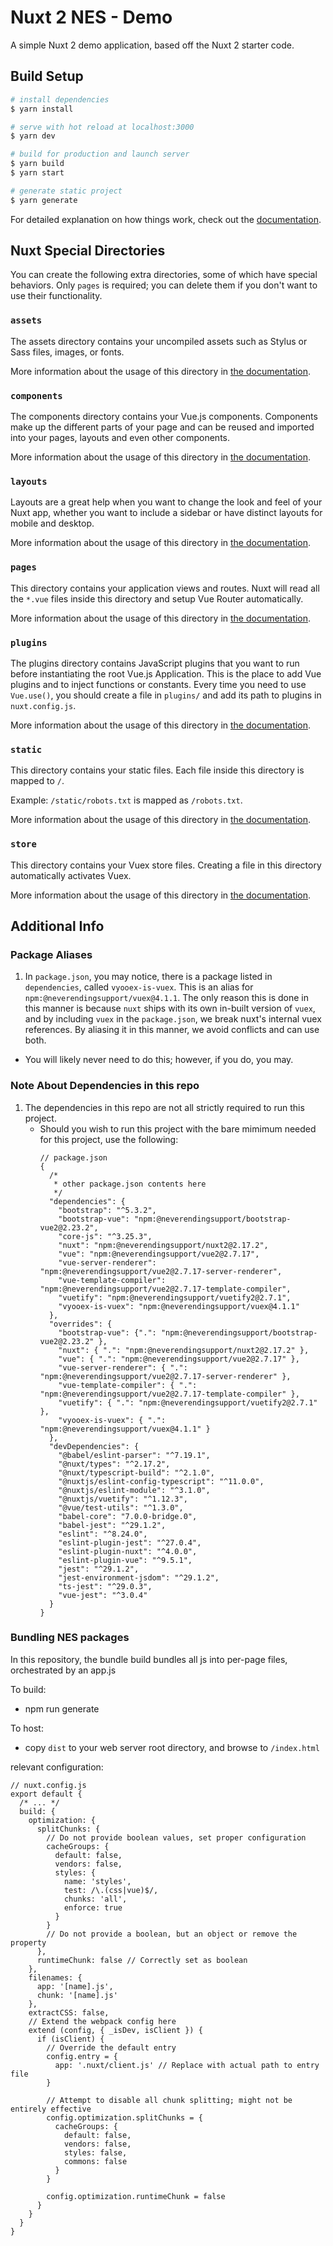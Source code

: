 # Nuxt 2 NES - Demo

A simple Nuxt 2 demo application, based off the Nuxt 2 starter code.




## Build Setup

```bash
# install dependencies
$ yarn install

# serve with hot reload at localhost:3000
$ yarn dev

# build for production and launch server
$ yarn build
$ yarn start

# generate static project
$ yarn generate
```

For detailed explanation on how things work, check out the [documentation](https://nuxtjs.org).

## Nuxt Special Directories

You can create the following extra directories, some of which have special behaviors. Only `pages` is required; you can delete them if you don't want to use their functionality.

### `assets`

The assets directory contains your uncompiled assets such as Stylus or Sass files, images, or fonts.

More information about the usage of this directory in [the documentation](https://nuxtjs.org/docs/2.x/directory-structure/assets).

### `components`

The components directory contains your Vue.js components. Components make up the different parts of your page and can be reused and imported into your pages, layouts and even other components.

More information about the usage of this directory in [the documentation](https://nuxtjs.org/docs/2.x/directory-structure/components).

### `layouts`

Layouts are a great help when you want to change the look and feel of your Nuxt app, whether you want to include a sidebar or have distinct layouts for mobile and desktop.

More information about the usage of this directory in [the documentation](https://nuxtjs.org/docs/2.x/directory-structure/layouts).


### `pages`

This directory contains your application views and routes. Nuxt will read all the `*.vue` files inside this directory and setup Vue Router automatically.

More information about the usage of this directory in [the documentation](https://nuxtjs.org/docs/2.x/get-started/routing).

### `plugins`

The plugins directory contains JavaScript plugins that you want to run before instantiating the root Vue.js Application. This is the place to add Vue plugins and to inject functions or constants. Every time you need to use `Vue.use()`, you should create a file in `plugins/` and add its path to plugins in `nuxt.config.js`.

More information about the usage of this directory in [the documentation](https://nuxtjs.org/docs/2.x/directory-structure/plugins).

### `static`

This directory contains your static files. Each file inside this directory is mapped to `/`.

Example: `/static/robots.txt` is mapped as `/robots.txt`.

More information about the usage of this directory in [the documentation](https://nuxtjs.org/docs/2.x/directory-structure/static).

### `store`

This directory contains your Vuex store files. Creating a file in this directory automatically activates Vuex.

More information about the usage of this directory in [the documentation](https://nuxtjs.org/docs/2.x/directory-structure/store).

## Additional Info

### Package Aliases

1. In `package.json`, you may notice, there is a package listed in `dependencies`, called `vyooex-is-vuex`. This is an alias for `npm:@neverendingsupport/vuex@4.1.1`. The only reason this is done in this manner is because `nuxt` ships with its own in-built version of `vuex`, and by including `vuex` in the `package.json`, we break nuxt's internal vuex references. By aliasing it in this manner, we avoid conflicts and can use both.
  - You will likely never need to do this; however, if you do, you may.

### Note About Dependencies in this repo

1. The dependencies in this repo are not all strictly required to run this project.
   - Should you wish to run this project with the bare mimimum needed for this project, use the following:
      ```
      // package.json
      {
        /*
         * other package.json contents here
         */
        "dependencies": {
          "bootstrap": "^5.3.2",
          "bootstrap-vue": "npm:@neverendingsupport/bootstrap-vue2@2.23.2",
          "core-js": "^3.25.3",
          "nuxt": "npm:@neverendingsupport/nuxt2@2.17.2",
          "vue": "npm:@neverendingsupport/vue2@2.7.17",
          "vue-server-renderer": "npm:@neverendingsupport/vue2@2.7.17-server-renderer",
          "vue-template-compiler": "npm:@neverendingsupport/vue2@2.7.17-template-compiler",
          "vuetify": "npm:@neverendingsupport/vuetify2@2.7.1",
          "vyooex-is-vuex": "npm:@neverendingsupport/vuex@4.1.1"
        },
        "overrides": {
          "bootstrap-vue": {".": "npm:@neverendingsupport/bootstrap-vue2@2.23.2" },
          "nuxt": { ".": "npm:@neverendingsupport/nuxt2@2.17.2" },
          "vue": { ".": "npm:@neverendingsupport/vue2@2.7.17" },
          "vue-server-renderer": { ".": "npm:@neverendingsupport/vue2@2.7.17-server-renderer" },
          "vue-template-compiler": { ".": "npm:@neverendingsupport/vue2@2.7.17-template-compiler" },
          "vuetify": { ".": "npm:@neverendingsupport/vuetify2@2.7.1" },
          "vyooex-is-vuex": { ".": "npm:@neverendingsupport/vuex@4.1.1" }
        },
        "devDependencies": {
          "@babel/eslint-parser": "^7.19.1",
          "@nuxt/types": "^2.17.2",
          "@nuxt/typescript-build": "^2.1.0",
          "@nuxtjs/eslint-config-typescript": "^11.0.0",
          "@nuxtjs/eslint-module": "^3.1.0",
          "@nuxtjs/vuetify": "^1.12.3",
          "@vue/test-utils": "^1.3.0",
          "babel-core": "7.0.0-bridge.0",
          "babel-jest": "^29.1.2",
          "eslint": "^8.24.0",
          "eslint-plugin-jest": "^27.0.4",
          "eslint-plugin-nuxt": "^4.0.0",
          "eslint-plugin-vue": "^9.5.1",
          "jest": "^29.1.2",
          "jest-environment-jsdom": "^29.1.2",
          "ts-jest": "^29.0.3",
          "vue-jest": "^3.0.4"
        }
      }
      ```

### Bundling NES packages

In this repository, the bundle build bundles all js into per-page files, orchestrated by an app.js

To build:
- npm run generate

To host:
- copy `dist` to your web server root directory, and browse to `/index.html` 

relevant configuration:
```
// nuxt.config.js
export default {
  /* ... */
  build: {
    optimization: {
      splitChunks: {
        // Do not provide boolean values, set proper configuration
        cacheGroups: {
          default: false,
          vendors: false,
          styles: {
            name: 'styles',
            test: /\.(css|vue)$/,
            chunks: 'all',
            enforce: true
          }
        }
        // Do not provide a boolean, but an object or remove the property
      },
      runtimeChunk: false // Correctly set as boolean
    },
    filenames: {
      app: '[name].js',
      chunk: '[name].js'
    },
    extractCSS: false,
    // Extend the webpack config here
    extend (config, { _isDev, isClient }) {
      if (isClient) {
        // Override the default entry
        config.entry = {
          app: '.nuxt/client.js' // Replace with actual path to entry file
        }

        // Attempt to disable all chunk splitting; might not be entirely effective
        config.optimization.splitChunks = {
          cacheGroups: {
            default: false,
            vendors: false,
            styles: false,
            commons: false
          }
        }

        config.optimization.runtimeChunk = false
      }
    }
  }
}
```
